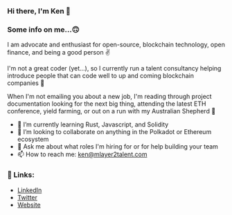 ### Hi there, I'm Ken 👋

<!--
**klcadima/klcadima** is a ✨ _special_ ✨ repository because its `README.md` (this file) appears on your GitHub profile.
-->
### Some info on me...🙃 

I am advocate and enthusiast for open-source, blockchain technology, open finance, and being a good person ✌️

I'm not a great coder (yet...), so I currently run a talent consultancy helping introduce people that can code well to up and coming blockchain companies 🤝  

When I'm not emailing you about a new job, I'm reading through project documentation looking for the next big thing, attending the latest ETH conference, yield farming, or out on a run with my Australian Shepherd 🐶

- 🌱 I’m currently learning Rust, Javascript, and Solidity
- 👯 I’m looking to collaborate on anything in the Polkadot or Ethereum ecosystem 
- 💬 Ask me about what roles I'm hiring for or for help building your team
- 📫 How to reach me: ken@mlayer2talent.com

### 🔗 Links:
- [LinkedIn](https://www.linkedin.com/in/kcadima/)
- [Twitter](https://twitter.com/ken_cadima)
- [Website](https://www.layer2talent.com/)
